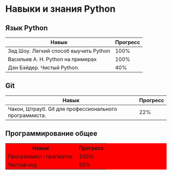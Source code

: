Навыки и знания Python
======================

Язык Python
----------------------
Навык                                   |Прогресс
----------------------------------------|----------------
Зед Шоу. Легкий способ выучить Python   |100%
Васильев А. Н. Python на примерах       |100%
Дэн Бэйдер. Чистый Python.              |40%

Git
-------------------
Навык                                                    |Прогресс
---------------------------------------------------------|----------------
Чакон, Штрауб. Git для профессионального программиста.   |22%

Программирование общее
----------------------
<table bgcolor="red">
  <th>Навык</th>
  <th>Прогресс</th>
  <tr>
    <td>Программист-прагматик.</td>
    <td>100%</td>
  </tr>
  <tr>
    <td>Чистый код</td>
    <td>50%</td>
  </tr>
</table>

